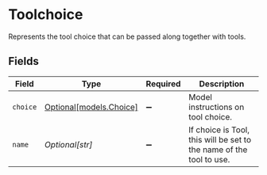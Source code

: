 # Toolchoice

Represents the tool choice that can be passed along together with tools.


## Fields

| Field                                                               | Type                                                                | Required                                                            | Description                                                         |
| ------------------------------------------------------------------- | ------------------------------------------------------------------- | ------------------------------------------------------------------- | ------------------------------------------------------------------- |
| `choice`                                                            | [Optional[models.Choice]](../models/choice.md)                      | :heavy_minus_sign:                                                  | Model instructions on tool choice.                                  |
| `name`                                                              | *Optional[str]*                                                     | :heavy_minus_sign:                                                  | If choice is Tool, this will be set to the name of the tool to use. |
